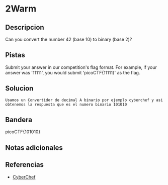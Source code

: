 # 2Warm

## Descripcion
Can you convert the number 42 (base 10) to binary (base 2)?

## Pistas
Submit your answer in our competition's flag format. For example, if your answer was '11111', you would submit 'picoCTF{11111}' as the flag.
## Solucion
```
Usamos un Convertidor de decimal A binario por ejemplo cyberchef y asi obtenemos la respuesta que es el numero binario 101010
```

## Bandera

picoCTF{101010}

## Notas adicionales

## Referencias
-   [CyberChef](https://gchq.github.io/CyberChef/#recipe=From_Decimal('Space',false)To_Binary('Space',6)&input=NDIg)
